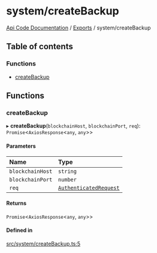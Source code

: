 # system/createBackup
 
[Api Code Documentation](../README.md) / [Exports](../modules.md) / system/createBackup

## Table of contents

### Functions

- [createBackup](system_createBackup.md#createbackup)

## Functions

### createBackup

▸ **createBackup**(`blockchainHost`, `blockchainPort`, `req`): `Promise`\<`AxiosResponse`\<`any`, `any`\>\>

#### Parameters

| Name | Type |
| :------ | :------ |
| `blockchainHost` | `string` |
| `blockchainPort` | `number` |
| `req` | [`AuthenticatedRequest`](../interfaces/httpd_lib.AuthenticatedRequest.md) |

#### Returns

`Promise`\<`AxiosResponse`\<`any`, `any`\>\>

#### Defined in

[src/system/createBackup.ts:5](https://github.com/openkfw/TruBudget/blob/d2b440c/api/src/system/createBackup.ts#L5)
